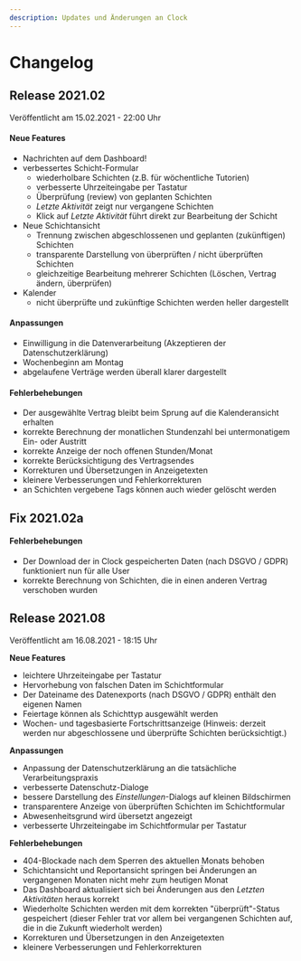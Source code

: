 ```yaml
---
description: Updates und Änderungen an Clock
---
```


# Changelog

## Release 2021.02

Veröffentlicht am 15.02.2021 - 22:00 Uhr

#### **Neue Features**

* Nachrichten auf dem Dashboard!
* verbessertes Schicht-Formular
  * wiederholbare Schichten \(z.B. für wöchentliche Tutorien\)
  * verbesserte Uhrzeiteingabe per Tastatur
  * Überprüfung \(review\) von geplanten Schichten
  * _Letzte Aktivität_ zeigt nur vergangene Schichten
  * Klick auf _Letzte Aktivität_ führt direkt zur Bearbeitung der Schicht
* Neue Schichtansicht
  * Trennung zwischen abgeschlossenen und geplanten \(zukünftigen\) Schichten
  * transparente Darstellung von überprüften / nicht überprüften Schichten
  * gleichzeitige Bearbeitung mehrerer Schichten \(Löschen, Vertrag ändern, überprüfen\)
* Kalender
  * nicht überprüfte und zukünftige Schichten werden heller dargestellt

#### **Anpassungen**

* Einwilligung in die Datenverarbeitung \(Akzeptieren der Datenschutzerklärung\)
* Wochenbeginn am Montag
* abgelaufene Verträge werden überall klarer dargestellt

#### **Fehlerbehebungen**

* Der ausgewählte Vertrag bleibt beim Sprung auf die Kalenderansicht erhalten
* korrekte Berechnung der monatlichen Stundenzahl bei untermonatigem Ein- oder Austritt
* korrekte Anzeige der noch offenen Stunden/Monat
* korrekte Berücksichtigung des Vertragsendes
* Korrekturen und Übersetzungen in Anzeigetexten
* kleinere Verbesserungen und Fehlerkorrekturen
* an Schichten vergebene Tags können auch wieder gelöscht werden

## Fix 2021.02a

#### Fehlerbehebungen

* Der Download der in Clock gespeicherten Daten \(nach DSGVO / GDPR\) funktioniert nun für alle User
* korrekte Berechnung von Schichten, die in einen anderen Vertrag verschoben wurden

## Release 2021.08

Veröffentlicht am 16.08.2021 - 18:15 Uhr

**Neue Features**

* leichtere Uhrzeiteingabe per Tastatur
* Hervorhebung von falschen Daten im Schichtformular
* Der Dateiname des Datenexports \(nach DSGVO / GDPR\) enthält den eigenen Namen
* Feiertage können als Schichttyp ausgewählt werden
* Wochen- und tagesbasierte Fortschrittsanzeige \(Hinweis: derzeit werden nur abgeschlossene und überprüfte Schichten berücksichtigt.\)

**Anpassungen**

* Anpassung der Datenschutzerklärung an die tatsächliche Verarbeitungspraxis
* verbesserte Datenschutz-Dialoge
* bessere Darstellung des _Einstellungen_-Dialogs auf kleinen Bildschirmen
* transparentere Anzeige von überprüften Schichten im Schichtformular
* Abwesenheitsgrund wird übersetzt angezeigt
* verbesserte Uhrzeiteingabe im Schichtformular per Tastatur

**Fehlerbehebungen**

* 404-Blockade nach dem Sperren des aktuellen Monats behoben
* Schichtansicht und Reportansicht springen bei Änderungen an vergangenen Monaten nicht mehr zum heutigen Monat
* Das Dashboard aktualisiert sich bei Änderungen aus den _Letzten Aktivitäten_ heraus korrekt
* Wiederholte Schichten werden mit dem korrekten "überprüft"-Status gespeichert \(dieser Fehler trat vor allem bei vergangenen Schichten auf, die in die Zukunft wiederholt werden\)
* Korrekturen und Übersetzungen in den Anzeigetexten
* kleinere Verbesserungen und Fehlerkorrekturen

